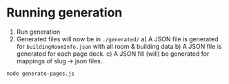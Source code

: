 
# Running generation

1. Run generation
2. Generated files will now be in `./generated/`
    a) A JSON file is generated for `buildingRoomInfo.json` with all room & building data
    b) A JSON file is generated for each page deck.
    c) A JSON fill (will) be generated for mappings of slug -> json files.
    

```
node generate-pages.js
```